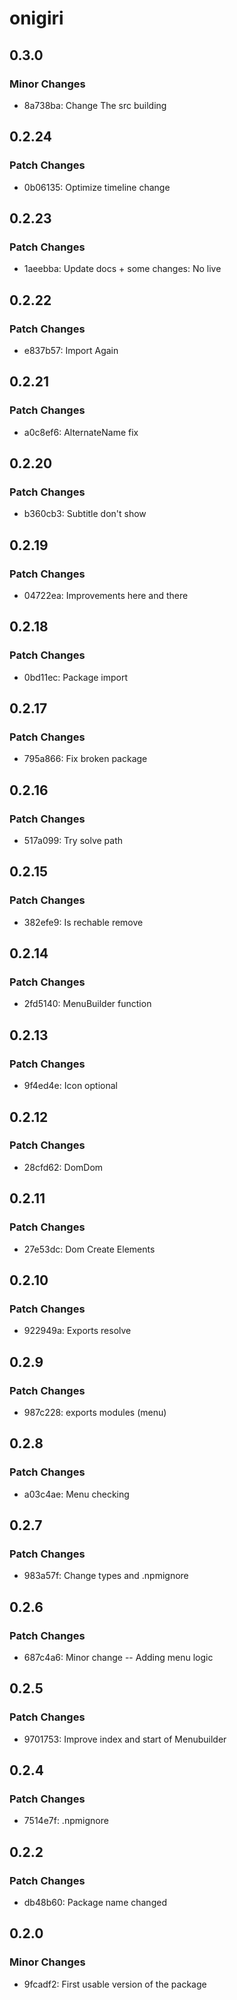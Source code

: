 # onigiri

## 0.3.0

### Minor Changes

- 8a738ba: Change The src building

## 0.2.24

### Patch Changes

- 0b06135: Optimize timeline change

## 0.2.23

### Patch Changes

- 1aeebba: Update docs + some changes: No live

## 0.2.22

### Patch Changes

- e837b57: Import Again

## 0.2.21

### Patch Changes

- a0c8ef6: AlternateName fix

## 0.2.20

### Patch Changes

- b360cb3: Subtitle don't show

## 0.2.19

### Patch Changes

- 04722ea: Improvements here and there

## 0.2.18

### Patch Changes

- 0bd11ec: Package import

## 0.2.17

### Patch Changes

- 795a866: Fix broken package

## 0.2.16

### Patch Changes

- 517a099: Try solve path

## 0.2.15

### Patch Changes

- 382efe9: Is rechable remove

## 0.2.14

### Patch Changes

- 2fd5140: MenuBuilder function

## 0.2.13

### Patch Changes

- 9f4ed4e: Icon optional

## 0.2.12

### Patch Changes

- 28cfd62: DomDom

## 0.2.11

### Patch Changes

- 27e53dc: Dom Create Elements

## 0.2.10

### Patch Changes

- 922949a: Exports resolve

## 0.2.9

### Patch Changes

- 987c228: exports modules (menu)

## 0.2.8

### Patch Changes

- a03c4ae: Menu checking

## 0.2.7

### Patch Changes

- 983a57f: Change types and .npmignore

## 0.2.6

### Patch Changes

- 687c4a6: Minor change -- Adding menu logic

## 0.2.5

### Patch Changes

- 9701753: Improve index and start of Menubuilder

## 0.2.4

### Patch Changes

- 7514e7f: .npmignore

## 0.2.2

### Patch Changes

- db48b60: Package name changed

## 0.2.0

### Minor Changes

- 9fcadf2: First usable version of the package
